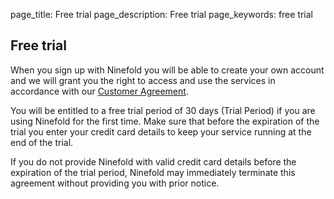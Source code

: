 page_title: Free trial
page_description: Free trial
page_keywords: free trial

## Free trial

When you sign up with Ninefold you will be able to create your own account and we will grant you the right to access and use the services in accordance with our [Customer Agreement](https://ninefold.com/customer-agreement/).

You will be entitled to a free trial period of 30 days (Trial Period) if you are using Ninefold for the first time. Make sure that before the expiration of the trial you enter your credit card details to keep your service running at the end of the trial. 

If you do not provide Ninefold with valid credit card details before the expiration of the trial period, Ninefold may immediately terminate this agreement without providing you with prior notice.